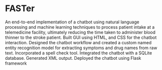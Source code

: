 # FASTer
An end-to-end implementation of a chatbot using natural language processing and machine learning techniques to process patient intake at a telemedicine facility, ultimately reducing the time taken to administer blood thinner to the stroke patient. Built GUI using HTML, and CSS for the chatbot interaction. Designed the chatbot workflow and created a custom named entity recognition model for extracting symptoms and drug names from raw text. Incorporated a spell check tool. Integrated the chatbot with a SQLite database. Generated XML output. Deployed the chatbot using Flask framework
